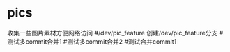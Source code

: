 # pics
收集一些图片素材方便网络访问
#/dev/pic_feature
创建/dev/pic_feature分支
#测试多commit合并1
#测试多commit合并2
#测试合并commit1
